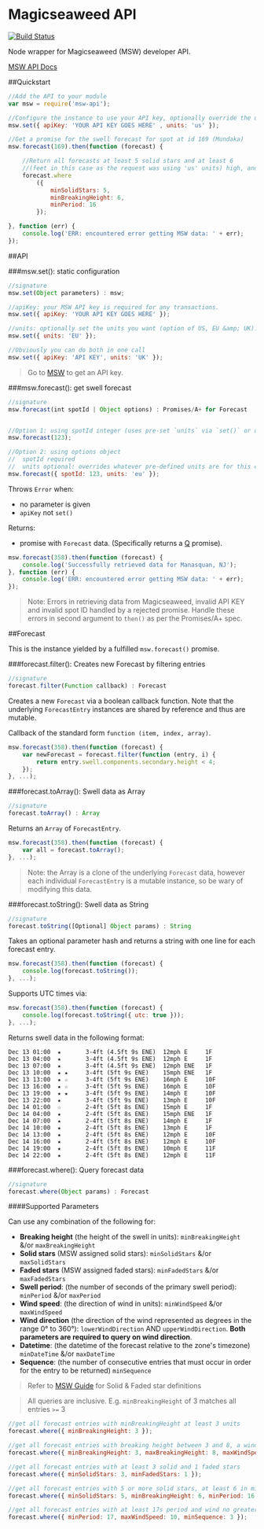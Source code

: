 Magicseaweed API
=============

[![Build Status](https://travis-ci.org/justinjmoses/msw-api.png)](https://travis-ci.org/justinjmoses/msw-api)

Node wrapper for Magicseaweed (MSW) developer API. 

[MSW API Docs](http://magicseaweed.com/developer/forecast-api)

##Quickstart

```javascript
//Add the API to your module
var msw = require('msw-api');

//Configure the instance to use your API key, optionally override the units (default is 'US')
msw.set({ apiKey: 'YOUR API KEY GOES HERE' , units: 'us' });

//Get a promise for the swell forecast for spot at id 169 (Mundaka)
msw.forecast(169).then(function (forecast) {

    //Return all forecasts at least 5 solid stars and at least 6 
    //(feet in this case as the request was using 'us' units) high, and at least 16s in primary swell period  
    forecast.where
        ({
            minSolidStars: 5,
            minBreakingHeight: 6,
            minPeriod: 16
        });

}, function (err) {
    console.log('ERR: encountered error getting MSW data: ' + err);
});
```

##API

###msw.set(): static configuration

```javascript
//signature
msw.set(Object parameters) : msw;
```

```javascript
//apiKey: your MSW API key is required for any transactions. 
msw.set({ apiKey: 'YOUR API KEY GOES HERE' });

//units: optionally set the units you want (option of US, EU &amp; UK). Default of 'US'. Case insensitive.
msw.set({ units: 'EU' });

//Obviously you can do both in one call
msw.set({ apiKey: 'API KEY', units: 'UK' });
```

>Go to [MSW](http://magicseaweed.com/developer/sign-up) to get an API key.

###msw.forecast(): get swell forecast

```javascript
//signature
msw.forecast(int spotId | Object options) : Promises/A+ for Forecast
```

```javascript

//Option 1: using spotId integer (uses pre-set `units` via `set()` or default value of 'US')
msw.forecast(123);

//Option 2: using options object 
//  spotId required
//  units optional: overrides whatever pre-defined units are for this call only
msw.forecast({ spotId: 123, units: 'eu' });
```

Throws `Error` when: 

* no parameter is given
* `apiKey` not `set()`

Returns:

* promise with `Forecast` data. (Specifically returns a [Q](https://github.com/kriskowal/q) promise). 

```javascript
msw.forecast(358).then(function (forecast) {
    console.log('Successfully retrieved data for Manasquan, NJ');
}, function (err) {
    console.log('ERR: encountered error getting MSW data: ' + err);
});
```

>Note: Errors in retrieving data from Magicseaweed, invalid API KEY and invalid spot ID handled by a rejected promise. Handle these errors in second argument to `then()` as per the Promises/A+ spec. 

##Forecast 

This is the instance yielded by a fulfilled `msw.forecast()` promise. 

###forecast.filter(): Creates new Forecast by filtering entries
```javascript
//signature
forecast.filter(Function callback) : Forecast
```

Creates a new `Forecast` via a boolean callback function. Note that the underlying `ForecastEntry` instances are shared by reference and thus are mutable. 

Callback of the standard form `function (item, index, array)`.

```javascript
msw.forecast(358).then(function (forecast) {
    var newForecast = forecast.filter(function (entry, i) {
        return entry.swell.components.secondary.height < 4;
    });
}, ...);
```

###forecast.toArray(): Swell data as Array
```javascript
//signature
forecast.toArray() : Array
```

Returns an `Array` of `ForecastEntry`.

```javascript   
msw.forecast(358).then(function (forecast) {
    var all = forecast.toArray();
}, ...);
```

>Note: the Array is a clone of the underlying `Forecast` data, however each individual `ForecastEntry` is a mutable instance, so be wary of modifying this data.

###forecast.toString(): Swell data as String 

```javascript
//signature
forecast.toString([Optional] Object params) : String
```

Takes an optional parameter hash and returns a string with one line for each forecast entry. 

```javascript   
msw.forecast(358).then(function (forecast) {
    console.log(forecast.toString());
}, ...);
```

Supports UTC times via:

```javascript
msw.forecast(358).then(function (forecast) {
    console.log(forecast.toString({ utc: true }));
}, ...);
```

Returns swell data in the following format:

```
Dec 13 01:00  ★       3-4ft (4.5ft 9s ENE)  12mph E     1F
Dec 13 04:00  ★       3-4ft (4.5ft 9s ENE)  12mph E     1F
Dec 13 07:00  ★       3-4ft (4.5ft 9s ENE)  12mph ENE   1F
Dec 13 10:00  ★ ★     3-4ft (5ft 9s ENE)    15mph ENE   1F
Dec 13 13:00  ★ ☆     3-4ft (5ft 9s ENE)    16mph E     10F
Dec 13 16:00  ★ ☆     3-4ft (5ft 9s ENE)    16mph E     10F
Dec 13 19:00  ★ ★     3-4ft (5ft 9s ENE)    14mph E     10F
Dec 13 22:00  ★       3-4ft (5ft 9s ENE)    13mph E     10F
Dec 14 01:00  ☆       2-4ft (5ft 8s ENE)    15mph E     1F
Dec 14 04:00  ★       2-4ft (5ft 8s ENE)    15mph ENE   1F
Dec 14 07:00  ★       2-4ft (5ft 8s ENE)    14mph E     1F
Dec 14 10:00  ★       2-4ft (5ft 8s ENE)    13mph E     1F
Dec 14 13:00  ★       2-4ft (5ft 8s ENE)    12mph E     10F
Dec 14 16:00  ★       2-4ft (5ft 8s ENE)    12mph E     10F
Dec 14 19:00  ★       2-4ft (5ft 8s ENE)    10mph E     11F
Dec 14 22:00  ★       2-4ft (5ft 8s ENE)    12mph E     11F
```

###forecast.where(): Query forecast data

```javascript
//signature
forecast.where(Object params) : Forecast
```

####Supported Parameters

Can use any combination of the following for:

* __Breaking height__ (the height of the swell in units): `minBreakingHeight` &/or `maxBreakingHeight` 
* __Solid stars__ (MSW assigned solid stars): `minSolidStars` &/or `maxSolidStars`
* __Faded stars__ (MSW assigned faded stars): `minFadedStars` &/or `maxFadedStars`
* __Swell period__: (the number of seconds of the primary swell period): `minPeriod` &/or `maxPeriod`
* __Wind speed__: (the direction of wind in units): `minWindSpeed` &/or `maxWindSpeed`
* __Wind direction__ (the direction of the wind represented as degrees in the range 0° to 360°): `lowerWindDirection` AND `upperWindDirection`. __Both parameters are required to query on wind direction__.
* __Datetime__: (the datetime of the forecast relative to the zone's timezone) `minDateTime` &/or `maxDateTime`
* __Sequence__: (the number of consecutive entries that must occur in order for the entry to be returned) `minSequence`

>Refer to [MSW Guide](http://magicseaweed.com/developer/forecast-api) for Solid & Faded star definitions

>All queries are inclusive. E.g. `minBreakingHeight` of 3 matches all entries `>=` 3

```javascript
//get all forecast entries with minBreakingHeight at least 3 units
forecast.where({ minBreakingHeight: 3 });

//get all forecast entries with breaking height between 3 and 8, a wind speed of no more than 10 units and a period of at least 10s
forecast.where({ minBreakingHeight: 3, maxBreakingHeight: 8, maxWindSpeed: 10, minPeriod: 10 });

//get all forecast entries with at least 3 solid and 1 faded stars
forecast.where({ minSolidStars: 3, minFadedStars: 1 });

//get all forecast entries with 5 or more solid stars, at least 6 in min breaking height and a 16 or more second period
forecast.where({ minSolidStars: 5, minBreakingHeight: 6, minPeriod: 16 });

//get all forecast entries with at least 17s period and wind no greater than 10 (mph) which occur in a sequence of at least three entries in length 
forecast.where({ minPeriod: 17, maxWindSpeed: 10, minSequence: 3 });
```